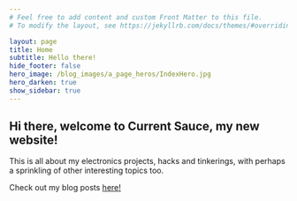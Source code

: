```yaml
---
# Feel free to add content and custom Front Matter to this file.
# To modify the layout, see https://jekyllrb.com/docs/themes/#overriding-theme-defaults

layout: page
title: Home
subtitle: Hello there!
hide_footer: false
hero_image: /blog_images/a_page_heros/IndexHero.jpg
hero_darken: true
show_sidebar: true
---
```

Hi there, welcome to Current Sauce, my new website!
---------------------------------------------------
This is all about my electronics projects, hacks and tinkerings, with perhaps a sprinkling of other interesting topics too. 

Check out my blog posts [here!](/blog)
